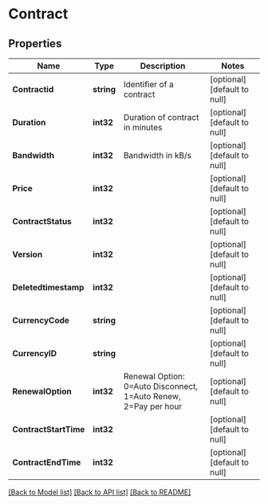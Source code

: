 # Contract

## Properties
Name | Type | Description | Notes
------------ | ------------- | ------------- | -------------
**Contractid** | **string** | Identifier of a contract | [optional] [default to null]
**Duration** | **int32** | Duration of contract in minutes | [optional] [default to null]
**Bandwidth** | **int32** | Bandwidth in kB/s | [optional] [default to null]
**Price** | **int32** |  | [optional] [default to null]
**ContractStatus** | **int32** |  | [optional] [default to null]
**Version** | **int32** |  | [optional] [default to null]
**Deletedtimestamp** | **int32** |  | [optional] [default to null]
**CurrencyCode** | **string** |  | [optional] [default to null]
**CurrencyID** | **string** |  | [optional] [default to null]
**RenewalOption** | **int32** | Renewal Option: 0&#x3D;Auto Disconnect, 1&#x3D;Auto Renew, 2&#x3D;Pay per hour | [optional] [default to null]
**ContractStartTime** | **int32** |  | [optional] [default to null]
**ContractEndTime** | **int32** |  | [optional] [default to null]

[[Back to Model list]](../README.md#documentation-for-models) [[Back to API list]](../README.md#documentation-for-api-endpoints) [[Back to README]](../README.md)


